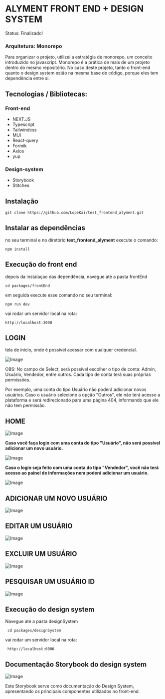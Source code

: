 <h1> 
    ALYMENT FRONT END + DESIGN SYSTEM
</h1

<p> Status: Finalizado!</p>

### Arquitetura: Monorepo
Para organizar o projeto, utilizei a estratégia de monorepo, um conceito  introduzido no javascript. Monorepo é a prática de mais de um  projeto dentro do mesmo repositório. No caso deste projeto, tanto o front-end quanto o design system estão na mesma base de código, porque eles tem dependência entre si.

<h2> Tecnologias / Bibliotecas: </h2>

###  Front-end

+ NEXT.JS
+ Typescript
+ Tailwindcss
+ MUI
+ React-query
+ Formik
+ Axios
+ yup

 ### Design-system

 + Storybook
 + Stitches


##  Instalação

```
git clone https://github.com/LopeKai/test_frontend_alyment.git
```

 ##  Instalar as dependências

no seu terminal e no diretório <strong>test_frontend_alyment</strong> execute o comando: 

```
npm install
```

##  Execução do front end

depois da instalaçao das dependência, navegue até a pasta frontEnd

```
cd packages/frontEnd
```

em seguida execute esse comando no seu terminal:

```
npm run dev
```

vai rodar um servidor local na rota:

```
http://localhost:3000
```

##  LOGIN
tela de início, onde é possível acessar com qualquer credencial.

![Image](https://github.com/user-attachments/assets/8e497cf1-2610-467f-ad43-2c0f7523cf70)

OBS: 
No campo de Select, será possível escolher o tipo de conta: Admin, Usuário, Vendedor, entre outros. Cada tipo de conta terá suas próprias permissões.

Por exemplo, uma conta do tipo Usuário não poderá adicionar novos usuários.
Caso o usuário selecione a opção "Outros", ele não terá acesso a plataforma e será redirecionado para uma página 404, informando que ele não tem permissão.

##  HOME

![Image](https://github.com/user-attachments/assets/71e2b066-f1f7-4caf-bb92-e7df08d6bf0f)

<strong>Caso você faça login com uma conta do tipo "Usuário", não será possível adicionar um novo usuário.</strong>

![Image](https://github.com/user-attachments/assets/3d17e976-982a-42c5-a5a3-421df8666a9c)

<strong>Caso o login seja feito com uma conta do tipo "Vendedor", você não terá acesso ao painel de informações nem poderá adicionar um usuário.</strong>

![Image](https://github.com/user-attachments/assets/7701bc5c-e5cf-46b3-b3b5-2786230a1b23)

##  ADICIONAR UM NOVO USUÁRIO

![Image](https://github.com/user-attachments/assets/9b91fa26-b941-453a-941f-43964ed31c50)

##  EDITAR UM USUÁRIO

![Image](https://github.com/user-attachments/assets/be6feb76-c3f8-42d4-85c4-cfb239539346)

##  EXCLUIR UM USUÁRIO

![Image](https://github.com/user-attachments/assets/eeb5b6d5-0c6f-4b0a-80dc-ba61f1011d97)

##  PESQUISAR UM USUÁRIO ID

![Image](https://github.com/user-attachments/assets/fd91180b-11a6-4683-91a5-070cb2ff5c91)

##  Execução do design system

Navegue até a pasta designSystem

```
 cd packages/designSystem
```

vai rodar um servidor local na rota:

```
 http://localhost:6006
```

##  Documentação Storybook do design system

![Image](https://github.com/user-attachments/assets/8bfc414b-20b0-41e7-83e4-7e4cb08bad31)

Este Storybook serve como documentação do Design System, apresentando os principais componentes utilizados no front-end.


